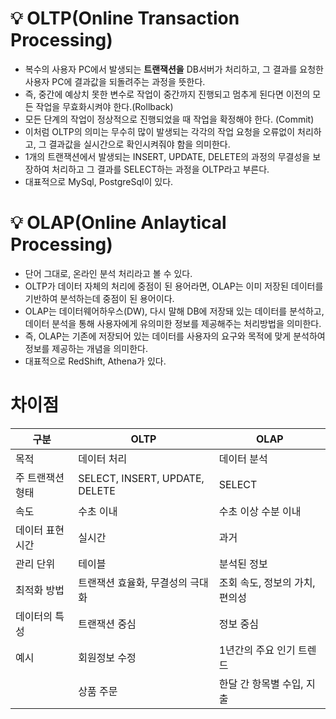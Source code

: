 
# 💡 OLTP(Online Transaction Processing)
- 복수의 사용자 PC에서 발생되는 **트랜잭션을** DB서버가 처리하고, 그 결과를 요청한 사용자 PC에 결과값을 되돌려주는 과정을 뜻한다.
- 즉, 중간에 예상치 못한 변수로 작업이 중간까지 진행되고 멈추게 된다면 이전의 모든 작업을 무효화시켜야 한다.(Rollback)
- 모든 단계의 작업이 정상적으로 진행되었을 때 작업을 확정해야 한다. (Commit)
- 이처럼 OLTP의 의미는 무수히 많이 발생되는 각각의 작업 요청을 오류없이 처리하고, 그 결과값을 실시간으로 확인시켜줘야 함을 의미한다.
- 1개의 트랜잭션에서 발생되는 INSERT, UPDATE, DELETE의 과정의 무결성을 보장하여 처리하고 그 결과를 SELECT하는 과정을 OLTP라고 부른다.
- 대표적으로 MySql, PostgreSql이 있다.


# 💡 OLAP(Online Anlaytical Processing)
- 단어 그대로, 온라인 분석 처리라고 볼 수 있다.
- OLTP가 데이터 자체의 처리에 중점이 된 용어라면, OLAP는 이미 저장된 데이터를 기반하여 분석하는데 중점이 된 용어이다.
- OLAP는 데이터웨어하우스(DW), 다시 말해 DB에 저장돼 있는 데이터를 분석하고, 데이터 분석을 통해 사용자에게 유의미한 정보를 제공해주는 처리방법을 의미한다.
- 즉, OLAP는 기존에 저장되어 있는 데이터를 사용자의 요구와 목적에 맞게 분석하여 정보를 제공하는 개념을 의미한다.
- 대표적으로 RedShift, Athena가 있다.

# 차이점

| 구분 | OLTP | OLAP |
| --- | --- | --- |
| 목적 | 데이터 처리 | 데이터 분석 |
| 주 트랜잭션 형태 | SELECT, INSERT, UPDATE, DELETE | SELECT |
| 속도 | 수초 이내 | 수초 이상 수분 이내 |
| 데이터 표현 시간 | 실시간 | 과거 |
| 관리 단위 | 테이블 | 분석된 정보 |
| 최적화 방법 | 트랜잭션 효율화, 무결성의 극대화 | 조회 속도, 정보의 가치, 편의성 |
| 데이터의 특성 | 트랜잭션 중심 | 정보 중심 |
| 예시 | 회원정보 수정 | 1년간의 주요 인기 트렌드 |
|  | 상품 주문 | 한달 간 항목별 수입, 지출 |
